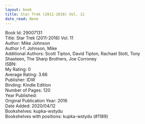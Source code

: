 ```yaml
---
layout: book
title: Star Trek (2011-2016) Vol. 11
date_read: None
---
```


Book Id: 29007131<br />
Title: Star Trek (2011-2016) Vol. 11<br />
Author: Mike Johnson<br />
Author l-f: Johnson, Mike<br />
Additional Authors: Scott Tipton, David Tipton, Rachael Stott, Tony Shasteen, The Sharp Brothers, Joe Corroney<br />
ISBN: <br />
My Rating: 0<br />
Average Rating: 3.66<br />
Publisher: IDW<br />
Binding: Kindle Edition<br />
Number of Pages: 120<br />
Year Published: <br />
Original Publication Year: 2016<br />
Date Added: 2020/04/12<br />
Bookshelves: kupka-wstydu<br />
Bookshelves with positions: kupka-wstydu (#1189)<br />

